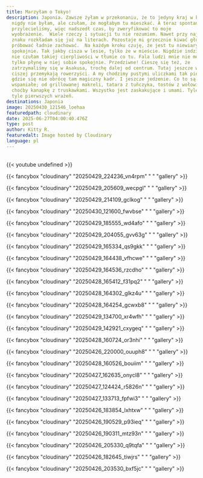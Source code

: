 ```yaml
---
title: Marzyłam o Tokyo!
description: Japonia. Zawsze żyłam w przekonaniu, że to jedyny kraj w którym
  nigdy nie byłam, ale czułam, że mogłabym tu mieszkać. A teraz spontanicznie tu
  przylecieliśmy, więc nadszedł czas, by zweryfikować to moje
  wyobrażenie.  Wiele rzeczy i sytuacji tu nie rozumiem. Nawet przy najprostszym
  znaku rozkładam się już na literach. Pozostaje mi grzecznie kiwać głową i
  próbować ładnie zachować.  Na każdym kroku czuję, że jest tu niewiarygodnie
  spokojnie. Tak jakby cisza w lesie, tylko że w mieście. Nigdzie indziej też
  nie czułam takiej cierpliwości w tłumie co tu. Fala ludzi mnie nie męczy,
  tylko płynę w niej sobie spokojnie. Przedziwne! Cieszę się też, że
  zatrzymaliśmy się w Asakusa, trochę dalej od centrum. Tutaj jeszcze wolniej i
  ciszej przemykają rowerzyści. A my chodzimy pustymi uliczkami tak pięknymi, że
  gdzie się nie obrócę tam magiczny kadr. I jeszcze jedzenie. Co to są za smaki
  wspaniałe; od grillowanej makreli, tatara z tuñczyka, tostów z wołowiną, po
  choćby kanapkę z truskawkami. Wszystko jest zaskakujące i umami. Tyle i aż
  tyle pierwszych wrażeñ.
destinations: Japonia
image: 20250430_121546_loehaa
featuredpath: cloudinary
date: 2025-06-27T04:00:40.476Z
type: post
author: Kitty R.
featuredalt: Image hosted by Cloudinary
language: pl
---
```



<br>{{< youtube undefined >}}</br>

{{< fancybox "cloudinary" "20250429_224236_vn4rpm" " " "gallery" >}}

{{< fancybox "cloudinary" "20250429_205609_wecpgl" " " "gallery" >}}

{{< fancybox "cloudinary" "20250429_214109_gclkog" " " "gallery" >}}

{{< fancybox "cloudinary" "20250430_121600_fwvbse" " " "gallery" >}}

{{< fancybox "cloudinary" "20250429_185555_wd4afo" " " "gallery" >}}

{{< fancybox "cloudinary" "20250429_204055_gvv63g" " " "gallery" >}}

{{< fancybox "cloudinary" "20250429_165334_qs9gkk" " " "gallery" >}}

{{< fancybox "cloudinary" "20250429_164438_vfhcwe" " " "gallery" >}}

{{< fancybox "cloudinary" "20250429_164536_rzcdho" " " "gallery" >}}

{{< fancybox "cloudinary" "20250428_165412_f31pq2" " " "gallery" >}}

{{< fancybox "cloudinary" "20250428_164302_glkz4u" " " "gallery" >}}

{{< fancybox "cloudinary" "20250428_164254_gcwxb8" " " "gallery" >}}

{{< fancybox "cloudinary" "20250429_134700_xr4wfh" " " "gallery" >}}

{{< fancybox "cloudinary" "20250429_142921_cxygeq" " " "gallery" >}}

{{< fancybox "cloudinary" "20250428_160724_or3nhi" " " "gallery" >}}

{{< fancybox "cloudinary" "20250426_220000_ouuph8" " " "gallery" >}}

{{< fancybox "cloudinary" "20250428_160526_bouiim" " " "gallery" >}}

{{< fancybox "cloudinary" "20250427_162635_onycl8" " " "gallery" >}}

{{< fancybox "cloudinary" "20250427_124424_r5826n" " " "gallery" >}}

{{< fancybox "cloudinary" "20250427_133713_fpfwi3" " " "gallery" >}}

{{< fancybox "cloudinary" "20250426_183854_lxhtxw" " " "gallery" >}}

{{< fancybox "cloudinary" "20250426_190529_p93ieq" " " "gallery" >}}

{{< fancybox "cloudinary" "20250426_190311_mtz93n" " " "gallery" >}}

{{< fancybox "cloudinary" "20250426_205330_q9tqfa" " " "gallery" >}}

{{< fancybox "cloudinary" "20250426_182645_tiwjrs" " " "gallery" >}}

{{< fancybox "cloudinary" "20250426_203530_bxf5jc" " " "gallery" >}}